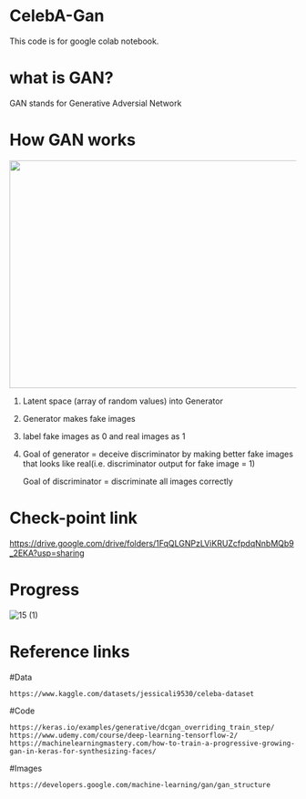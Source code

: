 # CelebA-Gan
This code is for google colab notebook.


# what is GAN?
  GAN stands for Generative Adversial Network

  # How GAN works
  
  <img src="https://developers.google.com/static/machine-learning/gan/images/gan_diagram.svg" width = "600" height="400">
  
  1. Latent space (array of random values) into Generator
  2. Generator makes fake images
  3. label fake images as 0 and real images as 1
  4. Goal of generator = deceive discriminator by making better fake images that looks like real(i.e. discriminator output for fake image = 1)
  
     Goal of discriminator = discriminate all images correctly
     
    
  


# Check-point link

https://drive.google.com/drive/folders/1FqQLGNPzLViKRUZcfpdqNnbMQb9_2EKA?usp=sharing


# Progress

![15 (1)](https://user-images.githubusercontent.com/111392592/185004297-8a50027e-82dc-4a1f-a917-813854ab81a3.png)


# Reference links
  #Data
  
    https://www.kaggle.com/datasets/jessicali9530/celeba-dataset
    
  #Code
  
    https://keras.io/examples/generative/dcgan_overriding_train_step/
    https://www.udemy.com/course/deep-learning-tensorflow-2/
    https://machinelearningmastery.com/how-to-train-a-progressive-growing-gan-in-keras-for-synthesizing-faces/
    
  #Images
  
    https://developers.google.com/machine-learning/gan/gan_structure
